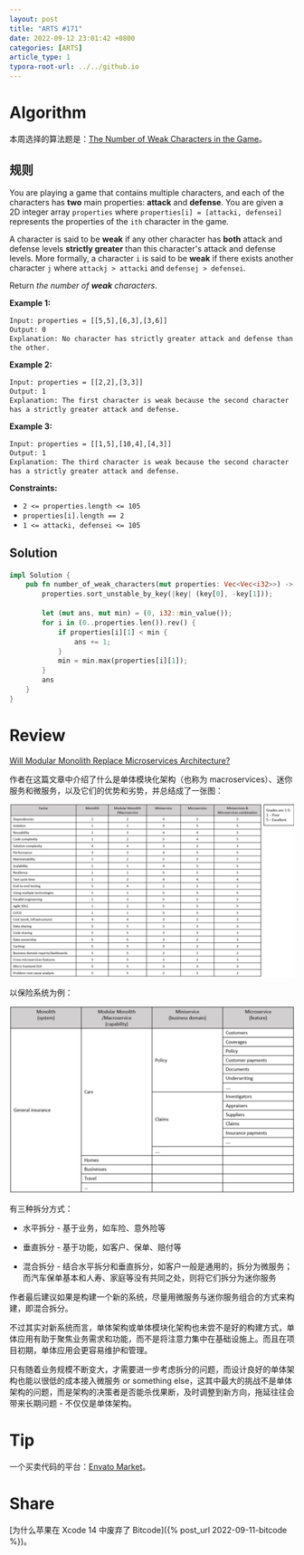 ```yaml
---
layout: post
title: "ARTS #171"
date: 2022-09-12 23:01:42 +0800
categories: [ARTS]
article_type: 1
typora-root-url: ../../github.io
---
```



# Algorithm

本周选择的算法题是：[The Number of Weak Characters in the Game](https://leetcode.com/problems/the-number-of-weak-characters-in-the-game/)。


## 规则

You are playing a game that contains multiple characters, and each of the characters has **two** main properties: **attack** and **defense**. You are given a 2D integer array `properties` where `properties[i] = [attacki, defensei]` represents the properties of the `ith` character in the game.

A character is said to be **weak** if any other character has **both** attack and defense levels **strictly greater** than this character's attack and defense levels. More formally, a character `i` is said to be **weak** if there exists another character `j` where `attackj > attacki` and `defensej > defensei`.

Return *the number of **weak** characters*.

 

**Example 1:**

```
Input: properties = [[5,5],[6,3],[3,6]]
Output: 0
Explanation: No character has strictly greater attack and defense than the other.
```

**Example 2:**

```
Input: properties = [[2,2],[3,3]]
Output: 1
Explanation: The first character is weak because the second character has a strictly greater attack and defense.
```

**Example 3:**

```
Input: properties = [[1,5],[10,4],[4,3]]
Output: 1
Explanation: The third character is weak because the second character has a strictly greater attack and defense.
```

 

**Constraints:**

- `2 <= properties.length <= 105`
- `properties[i].length == 2`
- `1 <= attacki, defensei <= 105`

## Solution

```rust
impl Solution {
    pub fn number_of_weak_characters(mut properties: Vec<Vec<i32>>) -> i32 {
        properties.sort_unstable_by_key(|key| (key[0], -key[1]));

        let (mut ans, mut min) = (0, i32::min_value());
        for i in (0..properties.len()).rev() {
            if properties[i][1] < min {
                ans += 1;
            }
            min = min.max(properties[i][1]);
        }
        ans
    }
}
```


# Review

[Will Modular Monolith Replace Microservices Architecture?](https://medium.com/att-israel/will-modular-monolith-replace-microservices-architecture-a8356674e2ea)

作者在这篇文章中介绍了什么是单体模块化架构（也称为 macroservices）、迷你服务和微服务，以及它们的优势和劣势，并总结成了一张图：

![](/assets/img/171-3.jpeg)

以保险系统为例：

![](/assets/img/171-2.jpeg)

有三种拆分方式：

- 水平拆分 - 基于业务，如车险、意外险等

- 垂直拆分 - 基于功能，如客户、保单、赔付等
- 混合拆分 - 结合水平拆分和垂直拆分，如客户一般是通用的，拆分为微服务；而汽车保单基本和人寿、家庭等没有共同之处，则将它们拆分为迷你服务

作者最后建议如果是构建一个新的系统，尽量用微服务与迷你服务组合的方式来构建，即混合拆分。

不过其实对新系统而言，单体架构或单体模块化架构也未尝不是好的构建方式，单体应用有助于聚焦业务需求和功能，而不是将注意力集中在基础设施上。而且在项目初期，单体应用会更容易维护和管理。

只有随着业务规模不断变大，才需要进一步考虑拆分的问题，而设计良好的单体架构也能以很低的成本接入微服务 or something else，这其中最大的挑战不是单体架构的问题，而是架构的决策者是否能杀伐果断，及时调整到新方向，拖延往往会带来长期问题 - 不仅仅是单体架构。

# Tip

一个买卖代码的平台：[Envato Market](https://codecanyon.net/)。

# Share

[为什么苹果在 Xcode 14 中废弃了 Bitcode]({% post_url 2022-09-11-bitcode %})。